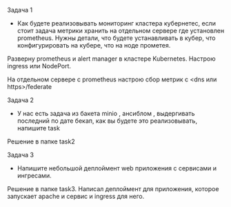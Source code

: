 Задача 1

- Как будете реализовывать мониторинг кластера кубернетес, если стоит задача метрики хранить на отдельном сервере где установлен prometheus. Нужны детали, что будете устанавливать в кубер, что конфигурировать на кубере, что на ноде прометея. 

Разверну prometheus и alert manager в кластере Kubernetes. Настрою ingress или NodePort.

На отдельном сервере с prometheus настрою сбор метрик с <dns или https>/federate

Задача 2
- У нас есть задача из бакета minio , ансиблом , выдергивать последний по дате бекап, как вы будете это реализовывать, напишите task 

Решение в папке task2


Задача 3
- Напишите небольшой деплоймент web приложения с сервисами и ингресами.

Решение в папке task3. Написал деплоймент для приложения, которое запускает apache и сервис и ingress для него.